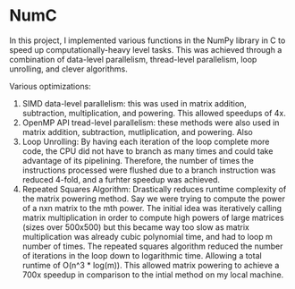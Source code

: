 # NumC

In this project, I implemented various functions in the NumPy library in C to speed up computationally-heavy level tasks. This was achieved through a combination of data-level parallelism, thread-level parallelism, loop unrolling, and clever algorithms. 

Various optimizations:
1. SIMD data-level parallelism: this was used in matrix addition, subtraction, multiplication, and powering. This allowed speedups of 4x.
2. OpenMP API tread-level parallelism: these methods were also used in matrix addition, subtraction, mutliplication, and powering. Also 
3. Loop Unrolling: By having each iteration of the loop complete more code, the CPU did not have to branch as many times and could take advantage of its pipelining. Therefore, the number of times the instructions processed were flushed due to a branch instruction was reduced 4-fold, and a furhter speedup was achieved.
4. Repeated Squares Algorithm: Drastically reduces runtime complexity of the matrix powering method. Say we were trying to compute the power of a nxn matrix to the mth power. The initial idea was iteratively calling matrix multiplication in order to compute high powers of large matrices (sizes over 500x500) but this became way too slow as matrix multiplication was already cubic polynomial time, and had to loop m number of times. The repeated squares algorithm reduced the number of iterations in the loop down to logarithmic time. Allowing a total runtime of O(n^3 * log(m)). This allowed matrix powering to achieve a 700x speedup in comparison to the intial method on my local machine.
